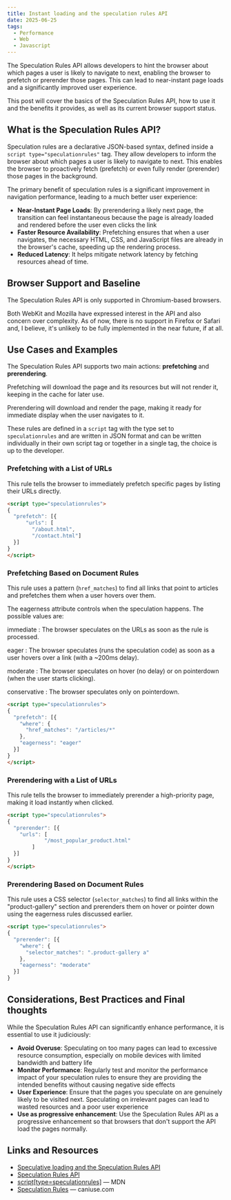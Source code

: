 ```yaml
---
title: Instant loading and the speculation rules API
date: 2025-06-25
tags:
  - Performance
  - Web
  - Javascript
---
```


The Speculation Rules API allows developers to hint the browser about which pages a user is likely to navigate to next, enabling the browser to prefetch or prerender those pages. This can lead to near-instant page loads and a significantly improved user experience.

This post will cover the basics of the Speculation Rules API, how to use it and the benefits it provides, as well as its current browser support status.

## What is the Speculation Rules API?

Speculation rules are a declarative JSON-based syntax, defined inside a `script type="speculationrules"` tag. They allow developers to inform the browser about which pages a user is likely to navigate to next. This enables the browser to proactively fetch (prefetch) or even fully render (prerender) those pages in the background.

The primary benefit of speculation rules is a significant improvement in navigation performance, leading to a much better user experience:

* **Near-Instant Page Loads**: By prerendering a likely next page, the transition can feel instantaneous because the page is already loaded and rendered before the user even clicks the link
* **Faster Resource Availability**: Prefetching ensures that when a user navigates, the necessary HTML, CSS, and JavaScript files are already in the browser's cache, speeding up the rendering process.
* **Reduced Latency**: It helps mitigate network latency by fetching resources ahead of time.

## Browser Support and Baseline

The Speculation Rules API is only supported in Chromium-based browsers.

Both WebKit and Mozilla have expressed interest in the API and also concern over complexity. As of now, there is no support in Firefox or Safari and, I believe, it's unlikely to be fully implemented in the near future, if at all.

## Use Cases and Examples

The Speculation Rules API supports two main actions: **prefetching** and **prerendering**.

Prefetching will download the page and its resources but will not render it, keeping in the cache for later use.

Prerendering will download and render the page, making it ready for immediate display when the user navigates to it.

These rules are defined in a `script` tag with the type set to `speculationrules` and are written in JSON format and can be written individually in their own script tag or together in a single tag, the choice is up to the developer.

### Prefetching with a List of URLs

This rule tells the browser to immediately prefetch specific pages by listing their URLs directly.

```html
<script type="speculationrules">
{
  "prefetch": [{
      "urls": [
        "/about.html",
        "/contact.html"]
  }]
}
</script>
```

### Prefetching Based on Document Rules

This rule uses a pattern (`href_matches`) to find all links that point to articles and prefetches them when a user hovers over them.

The eagerness attribute controls when the speculation happens. The possible values are:

immediate
: The browser speculates on the URLs as soon as the rule is processed.

eager
: The browser speculates (runs the speculation code) as soon as a user hovers over a link (with a ~200ms delay).

moderate
: The browser speculates on hover (no delay) or on pointerdown (when the user starts clicking).

conservative
: The browser speculates only on pointerdown.

```html
<script type="speculationrules">
{
  "prefetch": [{
    "where": {
      "href_matches": "/articles/*"
    },
    "eagerness": "eager"
  }]
}
</script>
```

### Prerendering with a List of URLs

This rule tells the browser to immediately prerender a high-priority page, making it load instantly when clicked.

```html
<script type="speculationrules">
{
  "prerender": [{
    "urls": [
			"/most_popular_product.html"
		]
  }]
}
</script>
```

### Prerendering Based on Document Rules

This rule uses a CSS selector (`selector_matches`) to find all links within the "product-gallery" section and prerenders them on hover or pointer down using the eagerness rules discussed earlier.

```html
<script type="speculationrules">
{
  "prerender": [{
    "where": {
      "selector_matches": ".product-gallery a"
    },
    "eagerness": "moderate"
  }]
}
```

## Considerations, Best Practices and Final thoughts

While the Speculation Rules API can significantly enhance performance, it is essential to use it judiciously:

* **Avoid Overuse**: Speculating on too many pages can lead to excessive resource consumption, especially on mobile devices with limited bandwidth and battery life
* **Monitor Performance**: Regularly test and monitor the performance impact of your speculation rules to ensure they are providing the intended benefits without causing negative side effects
* **User Experience**: Ensure that the pages you speculate on are genuinely likely to be visited next. Speculating on irrelevant pages can lead to wasted resources and a poor user experience
* **Use as progressive enhancement**: Use the Speculation Rules API as a progressive enhancement so that browsers that don't support the API load the pages normally.

## Links and Resources

* [Speculative loading and the Speculation Rules API](https://calendar.perfplanet.com/2024/speculative-loading-and-the-speculation-rules-api/)
* [Speculation Rules API](https://wicg.github.io/nav-speculation/speculation-rules.html)
* [script[type=speculationrules]](https://developer.mozilla.org/en-US/docs/Web/HTML/Element/script/type/speculationrules) &mdash; MDN
* [Speculation Rules](https://caniuse.com/speculation-rules) &mdash; caniuse.com
